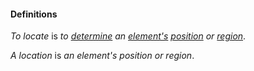#### Definitions

*To locate* is *to [determine](https://github.com/gcassel/Modular-Organization-Terminology/blob/master/terms/determine.md) an [element's](https://github.com/gcassel/Modular-Organization-Terminology/blob/master/terms/element.md) [position](https://github.com/gcassel/Modular-Organization-Terminology/blob/master/terms/position.md) or [region](https://github.com/gcassel/Modular-Organization-Terminology/blob/master/terms/region.md)*.

*A location* is *an element's position or region*.
